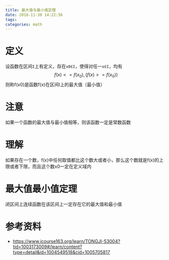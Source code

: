 ```yaml
---
title: 最大值与最小值定理
date: 2018-11-30 14:22:56
tags:
categories: math
---
```


# 定义

设函数在区间`I`上有定义，存在`x0∈I`，使得对任一`x∈I`，均有
$$
f(x)<=f(x_0), (f(x)>=f(x_0))
$$
则称f(x0)是函数f(x)在区间I上的最大值（最小值）

# 注意

如果一个函数的最大值与最小值相等，则该函数一定是常数函数

# 理解

如果存在一个数，f(x)中任何取值都比这个数大或者小，那么这个数就是f(x)的上限或者下限，而且这个数x0一定在定义域内



# 最大值最小值定理

闭区间上连续函数在该区间上一定存在它的最大值和最小值



# 参考资料

- https://www.icourse163.org/learn/TONGJI-53004?tid=1003173009#/learn/content?type=detail&id=1004549518&cid=1005705817